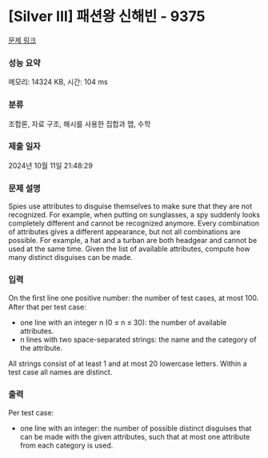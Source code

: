 # [Silver III] 패션왕 신해빈 - 9375 

[문제 링크](https://www.acmicpc.net/problem/9375) 

### 성능 요약

메모리: 14324 KB, 시간: 104 ms

### 분류

조합론, 자료 구조, 해시를 사용한 집합과 맵, 수학

### 제출 일자

2024년 10월 11일 21:48:29

### 문제 설명

<p>Spies use attributes to disguise themselves to make sure that they are not recognized. For example, when putting on sunglasses, a spy suddenly looks completely different and cannot be recognized anymore. Every combination of attributes gives a different appearance, but not all combinations are possible. For example, a hat and a turban are both headgear and cannot be used at the same time. Given the list of available attributes, compute how many distinct disguises can be made.</p>

### 입력 

 <p>On the ﬁrst line one positive number: the number of test cases, at most 100. After that per test case:</p>

<ul>
	<li>one line with an integer n (0 ≤ n ≤ 30): the number of available attributes.</li>
	<li>n lines with two space-separated strings: the name and the category of the attribute.</li>
</ul>

<p>All strings consist of at least 1 and at most 20 lowercase letters. Within a test case all names are distinct.</p>

### 출력 

 <p>Per test case:</p>

<ul>
	<li>one line with an integer: the number of possible distinct disguises that can be made with the given attributes, such that at most one attribute from each category is used.</li>
</ul>


